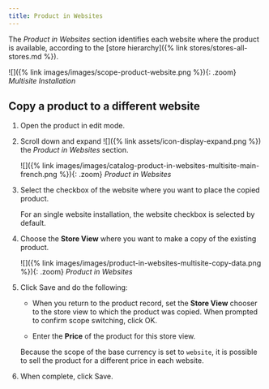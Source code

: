 ```yaml
---
title: Product in Websites
---
```


The _Product in Websites_ section identifies each website where the product is available, according to the [store hierarchy]({% link stores/stores-all-stores.md %}).

![]({% link images/images/scope-product-website.png %}){: .zoom}
_Multisite Installation_

## Copy a product to a different website

1. Open the product in edit mode.

1. Scroll down and expand ![]({% link assets/icon-display-expand.png %}) the _Product in Websites_ section.

    ![]({% link images/images/catalog-product-in-websites-multisite-main-french.png %}){: .zoom}
    _Product in Websites_

1. Select the checkbox of the website where you want to place the copied product.

    For an single website installation, the website checkbox is selected by default.

1. Choose the **Store View** where you want to make a copy of the existing product.

    ![]({% link images/images/product-in-websites-multisite-copy-data.png %}){: .zoom}
    _Product in Websites_

1. Click <span class="btn">Save</span> and do the following:

    - When you return to the product record, set the **Store View** chooser to the store view to which the product was copied. When prompted to confirm scope switching, click <span class="btn">OK</span>.

    - Enter the **Price** of the product for this store view.

    Because the scope of the base currency is set to `website`, it is possible to sell the product for a different price in each website.

1. When complete, click <span class="btn">Save</span>.
